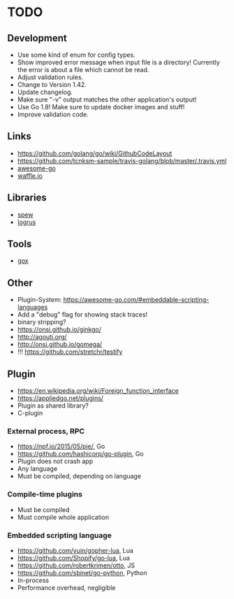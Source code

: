 # TODO

## Development
* Use some kind of enum for config types.
* Show improved error message when input file is a directory! Currently the error is about a file which cannot be read.
* Adjust validation rules.
* Change to Version 1.42.
* Update changelog.
* Make sure "-v" output matches the other application's output!
* Use Go 1.8! Make sure to update docker images and stuff!
* Improve validation code.

## Links
* https://github.com/golang/go/wiki/GithubCodeLayout
* https://github.com/tcnksm-sample/travis-golang/blob/master/.travis.yml
* [awesome-go](https://github.com/avelino/awesome-go)
* [waffle.io](https://waffle.io/)

## Libraries
* [spew](https://github.com/davecgh/go-spew)
* [logrus](github.com/Sirupsen/logrus)

## Tools
* [gox](github.com/mitchellh/gox)

## Other
* Plugin-System: https://awesome-go.com/#embeddable-scripting-languages
* Add a "debug" flag for showing stack traces!
* binary stripping?
* https://onsi.github.io/ginkgo/
* http://agouti.org/
* http://onsi.github.io/gomega/
* !!! https://github.com/stretchr/testify

## Plugin
* https://en.wikipedia.org/wiki/Foreign_function_interface
* https://appliedgo.net/plugins/
* Plugin as shared library?
* C-plugin

### External process, RPC
* https://npf.io/2015/05/pie/, Go
* https://github.com/hashicorp/go-plugin, Go
* Plugin does not crash app
* Any language
* Must be compiled, depending on language

### Compile-time plugins
* Must be compiled
* Must compile whole application

### Embedded scripting language
* https://github.com/yuin/gopher-lua, Lua
* https://github.com/Shopify/go-lua, Lua
* https://github.com/robertkrimen/otto, JS
* https://github.com/sbinet/go-python, Python
* In-process
* Performance overhead, negligible

